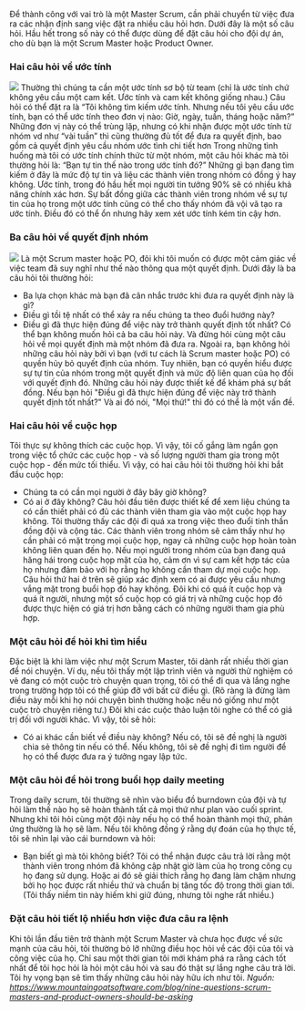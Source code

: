 Để thành công với vai trò là một Master Scrum, cần phải chuyển từ việc đưa ra các nhận định sang việc đặt ra nhiều câu hỏi hơn. 
Dưới đây là một số câu hỏi. Hầu hết trong số này có thể được dùng để đặt câu hỏi cho đội dự án, cho dù bạn là một Scrum Master hoặc Product Owner.
### Hai câu hỏi về ước tính
![](https://images.viblo.asia/047e1687-9329-4552-8281-46ede8ed8f8b.jpg)
Thường thì chúng ta cần một ước tính sơ bộ từ team (chỉ là ước tính chứ không yêu cầu một cam kết. Ước tính và cam kết không giống nhau.) Câu hỏi có thể đặt ra là 
“Tôi không tìm kiếm ước tính. Nhưng nếu tôi yêu cầu ước tính, bạn có thể ước tính theo đơn vị nào: Giờ, ngày, tuần, tháng hoặc năm?”
Những đơn vị này có thể trùng lặp, nhưng có khi nhận được một ước tính từ nhóm vd như “vài tuần” thì cũng thường đủ tốt để đưa ra quyết định, bao gồm cả quyết định yêu cầu nhóm ước tình chi tiết hơn
Trong những tình huống mà tôi có ước tính chính thức từ một nhóm, một câu hỏi khác mà tôi thường hỏi là:
“Bạn tự tin thế nào trong ước tính đó?”
Những gì bạn đang tìm kiếm ở đây là mức độ tự tin và liệu các thành viên trong nhóm có đồng ý hay không. Ước tính, trong đó hầu hết mọi người tin tưởng 90% sẽ có nhiều khả năng chính xác hơn.
Sự bất đồng giữa các thành viên trong nhóm về sự tự tin của họ trong một ước tính cũng có thể cho thấy nhóm đã vội vã tạo ra ước tính. Điều đó có thể ổn nhưng hãy xem xét ước tính kém tin cậy hơn.
### Ba câu hỏi về quyết định nhóm
![](https://images.viblo.asia/b467ad5c-9076-434e-90e2-e2f6bf731e4e.jpg)
Là một Scrum master hoặc PO, đôi khi tôi muốn có được một cảm giác về việc team đã suy nghĩ như thế nào thông qua một quyết định. Dưới đây là ba câu hỏi tôi thường hỏi:
- Ba lựa chọn khác mà bạn đã cân nhắc trước khi đưa ra quyết định này là gì?
- Điều gì tồi tệ nhất có thể xảy ra nếu chúng ta theo đuổi hướng này?
- Điều gì đã thực hiện đúng để việc này trở thành quyết định tốt nhất?
Có thể bạn không muốn hỏi cả ba câu hỏi này. Và đừng hỏi cùng một câu hỏi về mọi quyết định mà một nhóm đã đưa ra.
Ngoài ra, bạn không hỏi những câu hỏi này bởi vì bạn (với tư cách là Scrum master hoặc PO) có quyền hủy bỏ quyết định của nhóm. Tuy nhiên, bạn có quyền hiểu được sự tự tin của nhóm trong một quyết định và mức độ liên quan của họ đối với quyết định đó.
Những câu hỏi này được thiết kế để khám phá sự bất đồng. Nếu bạn hỏi "Điều gì đã thực hiện đúng để việc này trở thành quyết định tốt nhất?" Và ai đó nói, "Mọi thứ!" thì đó có thể là một vấn đề.
### Hai câu hỏi về cuộc họp
Tôi thực sự không thích các cuộc họp. Vì vậy, tôi cố gắng làm ngắn gọn trong việc tổ chức các cuộc họp - và số lượng người tham gia trong một cuộc họp - đến mức tối thiểu. Vì vậy, có hai câu hỏi tôi thường hỏi khi bắt đầu cuộc họp:
- Chúng ta có cần mọi người ở đây bây giờ không?
- Có ai ở đây không?
Câu hỏi đầu tiên được thiết kế để xem liệu chúng ta có cần thiết phải có đủ các thành viên tham gia vào một cuộc họp hay không. Tôi thường thấy các đội đi quá xa trong việc theo đuổi tinh thần đồng đội và cộng tác. Các thành viên trong nhóm sẽ cảm thấy như họ cần phải có mặt trong mọi cuộc họp, ngay cả những cuộc họp hoàn toàn không liên quan đến họ. 
Nếu mọi người trong nhóm của bạn đang quá hăng hái trong cuộc họp mặt của họ, cảm ơn vì sự cam kết hợp tác của họ nhưng đảm bảo với họ rằng họ không cần tham dự mọi cuộc họp. 
Câu hỏi thứ hai ở trên sẽ giúp xác định xem có ai được yêu cầu nhưng vắng mặt trong buổi họp đó hay không. 
Đôi khi có quá ít cuộc họp và quá ít người, nhưng một số cuộc họp có giá trị và những cuộc họp đó được thực hiện có giá trị hơn bằng cách có những người tham gia phù hợp.
### Một câu hỏi để hỏi khi tìm hiểu
Đặc biệt là khi làm việc như một Scrum Master, tôi dành rất nhiều thời gian để nói chuyện. Ví dụ, nếu tôi thấy một lập trình viên và người thử nghiệm có vẻ đang có một cuộc trò chuyện quan trọng, tôi có thể đi qua và lắng nghe trong trường hợp tôi có thể giúp đỡ với bất cứ điều gì.
(Rõ ràng là đừng làm điều này mỗi khi họ nói chuyện bình thường hoặc nếu nó giống như một cuộc trò chuyện riêng tư.)
Đôi khi các cuộc thảo luận tôi nghe có thể có giá trị đối với người khác. Vì vậy, tôi sẽ hỏi:
- Có ai khác cần biết về điều này không?
Nếu có, tôi sẽ đề nghị là người chia sẻ thông tin nếu có thể. Nếu không, tôi sẽ đề nghị đi tìm người để họ có thể được đưa ra ý tưởng ngay lập tức.
### Một câu hỏi để hỏi trong buổi họp daily meeting
Trong daily scrum, tôi thường sẽ nhìn vào biểu đồ burndown của đội và tự hỏi làm thế nào họ sẽ hoàn thành tất cả mọi thứ như plan vào cuối sprint. Nhưng khi tôi hỏi cùng một đội này nếu họ có thể hoàn thành mọi thứ, phản ứng thường là họ sẽ làm.
Nếu tôi không đồng ý rằng dự đoán của họ thực tế, tôi sẽ nhìn lại vào cái burndown và hỏi:
- Bạn biết gì mà tôi không biết?
Tôi có thể nhận được câu trả lời rằng một thành viên trong nhóm đã không cập nhật giờ làm của họ trong công cụ họ đang sử dụng. Hoặc ai đó sẽ giải thích rằng họ đang làm chậm nhưng bởi họ học được rất nhiều thứ và chuẩn bị tăng tốc độ trong thời gian tới. (Tôi thấy niềm tin này hiếm khi giữ đúng, nhưng tôi nghe rất nhiều.)
### Đặt câu hỏi tiết lộ nhiều hơn việc đưa câu ra lệnh
Khi tôi lần đầu tiên trở thành một Scrum Master và chưa học được về sức mạnh của câu hỏi, tôi thường bỏ lỡ những điều học hỏi về các đội của tôi và công việc của họ. Chỉ sau một thời gian tôi mới khám phá ra rằng cách tốt nhất để tôi học hỏi là hỏi một câu hỏi và sau đó thật sự lắng nghe câu trả lời.
Tôi hy vọng bạn sẽ tìm thấy những câu hỏi này hữu ích như tôi.
*Nguồn: https://www.mountaingoatsoftware.com/blog/nine-questions-scrum-masters-and-product-owners-should-be-asking*